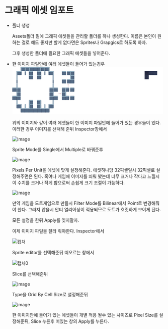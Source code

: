 # 그래픽 에셋 임포트
* 폴더 생성

  Assets폴더 밑에 그래픽 에셋들을 관리할 폴더를 하나 생성한다. 이름은 본인이 원하는 걸로 해도 좋지만 할게 없다면은 Sprites나 Grapgics로 하도록 하자.

  그후 생성한 폴더에 필요한 그래픽 에셋들을 넣어준다.
* 한 이미지 파일안에 여러 에셋들이 들어가 있는경우
  ![타일셋](./images/tilesetx1.png)
  
  위의 이미지와 같이 여러 에셋들이 한 이미지 파일안에 들어가 있는 경우들이 있다. 이러한 경우 이미지를 선택해 준뒤 Inspector창에서
  
  ![image](https://github.com/user-attachments/assets/0015e1e9-bccd-446b-80a2-4b774fd2646e)
  
  Sprite Mode를 Single에서 Multiple로 바꿔준후
  
  ![image](https://github.com/user-attachments/assets/1e4ee331-908b-42c9-96a3-9e24fe6983c7)
  
  Pixels Per Unit을 에셋에 맞게 설정해준다. 에셋하나당 32픽셀일시 32픽셀로 설정해주면은 된다. 혹여나 게임에 이미지를 띄워 봤는데 너무 크거나 작다고 느낄시 이 수치를 크거나 작게 함으로써 손쉽게 크기 조절이 가능하다.

  ![image](https://github.com/user-attachments/assets/c020dce4-c075-4250-ad09-c019e22678ce)

  만약 게임을 도트게임으로 만들시 Filter Mode를 Bilinear에서 Point로 변경해줘야 한다. 그러지 않을시 안티 얼리어싱이 적용되므로 도트가 흐릿하게 보이게 된다.

  모든 설정을 한뒤 Apply를 잊지말자.
  
  이제 이미지 파일을 잘라 줘야한다. Inspector에서

  ![캡처](https://github.com/user-attachments/assets/2d33d44c-5d5f-4db2-97a3-a5d75d7ad329)

  Sprite editor를 선택해준뒤 떠오르는 창에서

  ![캡처0](https://github.com/user-attachments/assets/37c9a428-159f-4890-b793-02f26dc8abc4)

  Slice를 선택해준뒤

  ![image](https://github.com/user-attachments/assets/d798abd0-297c-4edb-be14-4a1f231d75bc)

  Type을 Grid By Cell Size로 설정해준뒤

  ![image](https://github.com/user-attachments/assets/1a40aac2-7488-4fa5-801b-9c48f5537f50)

  한 이미지안에 들어가 있는 에셋들이 개별 적용 될수 있는 사이즈로 Pixel Size를 설정해준뒤, Slice 누른후 떠있는 창의 Apply를 누른다.
